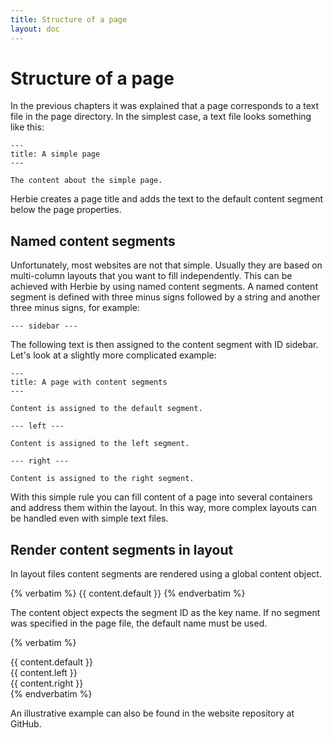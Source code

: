 ```yaml
---
title: Structure of a page
layout: doc
---
```


# Structure of a page

In the previous chapters it was explained that a page corresponds to a text file in the page directory.
In the simplest case, a text file looks something like this:

    ---
    title: A simple page
    ---

    The content about the simple page.

Herbie creates a page title and adds the text to the default content segment below the page properties.

## Named content segments

Unfortunately, most websites are not that simple.
Usually they are based on multi-column layouts that you want to fill independently.
This can be achieved with Herbie by using named content segments.
A named content segment is defined with three minus signs followed by a string and another three minus signs, for example:

    --- sidebar ---

The following text is then assigned to the content segment with ID sidebar.
Let's look at a slightly more complicated example:

    ---
    title: A page with content segments
    ---

    Content is assigned to the default segment.

    --- left ---

    Content is assigned to the left segment.

    --- right ---

    Content is assigned to the right segment.


With this simple rule you can fill content of a page into several containers and address them within the layout.
In this way, more complex layouts can be handled even with simple text files.

## Render content segments in layout

In layout files content segments are rendered using a global content object.

{% verbatim %}
    {{ content.default }}
{% endverbatim %}

The content object expects the segment ID as the key name.
If no segment was specified in the page file, the default name must be used.

{% verbatim %}
    <body>
        <div class="segment-default">
            {{ content.default }}
        </div>
        <div class="segment-left">
            {{ content.left }}
        </div>
        <div class="segment-right">
            {{ content.right }}
        </div>
    </body>
{% endverbatim %}

An illustrative example can also be found in the website repository at GitHub.
